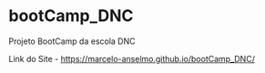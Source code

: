# bootCamp_DNC
Projeto BootCamp da escola DNC


Link do Site - https://marcelo-anselmo.github.io/bootCamp_DNC/
